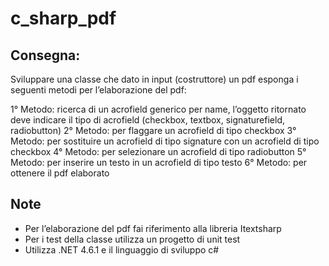 # c_sharp_pdf

## Consegna:
Sviluppare una classe che dato in input (costruttore) un pdf esponga i seguenti metodi per l’elaborazione del pdf:

1° Metodo: ricerca di un acrofield generico per name, l’oggetto ritornato deve indicare il tipo di acrofield (checkbox, textbox, signaturefield, radiobutton)
2° Metodo: per flaggare un acrofield di tipo checkbox
3° Metodo: per sostituire un acrofield di tipo signature con un acrofield di tipo checkbox
4° Metodo: per selezionare un acrofield di tipo radiobutton
5° Metodo: per inserire un testo in un acrofield di tipo testo
6° Metodo: per ottenere il pdf elaborato

## Note
* Per l’elaborazione del pdf fai riferimento alla libreria Itextsharp
* Per i test della classe utilizza un progetto di unit test
* Utilizza .NET 4.6.1 e il linguaggio di sviluppo c#
